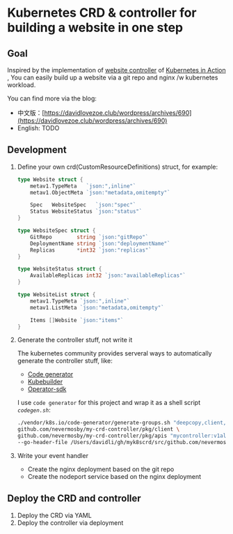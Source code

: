 # Kubernetes CRD & controller for building a website in one step

## Goal

Inspired by the implementation of [website controller](https://github.com/luksa/k8s-website-controller/) of [Kubernetes in Action ](https://github.com/luksa/kubernetes-in-action), You can easily build up a website via a git repo and nginx /w kubernetes workload.

You can find more via the blog: 
- 中文版：[https://davidlovezoe.club/wordpress/archives/690](https://davidlovezoe.club/wordpress/archives/690)
- English: TODO

## Development
1. Define your own crd(CustomResourceDefinitions) struct, for example:
    ```go
    type Website struct {
        metav1.TypeMeta   `json:",inline"`
        metav1.ObjectMeta `json:"metadata,omitempty"`

        Spec   WebsiteSpec   `json:"spec"`
        Status WebsiteStatus `json:"status"`
    }

    type WebsiteSpec struct {
        GitRepo        string `json:"gitRepo"`
        DeploymentName string `json:"deploymentName"`
        Replicas       *int32 `json:"replicas"`
    }

    type WebsiteStatus struct {
        AvailableReplicas int32 `json:"availableReplicas"`
    }

    type WebsiteList struct {
        metav1.TypeMeta `json:",inline"`
        metav1.ListMeta `json:"metadata,omitempty"`

        Items []Website `json:"items"`
    }
    ```
2. Generate the controller stuff, not write it

    The kubernetes community provides serveral ways to automatically generate the controller stuff, like:
    - [Code generator](https://github.com/kubernetes/code-generator)
    - [Kubebuilder](https://github.com/kubernetes-sigs/kubebuilder)
    - [Operator-sdk](https://github.com/operator-framework/operator-sdk)

    I use `code generator` for this project and wrap it as a shell script *`codegen.sh`*:

    ```bash
    ./vendor/k8s.io/code-generator/generate-groups.sh "deepcopy,client,informer,lister" \
    github.com/nevermosby/my-crd-controller/pkg/client \
    github.com/nevermosby/my-crd-controller/pkg/apis "mycontroller:v1alpha1" \
    --go-header-file /Users/davidli/gh/myk8scrd/src/github.com/nevermosby/my-crd-controller/hack/custom-boilerplate.go.txt
    ```

3. Write your event handler
   - Create the nginx deployment based on the git repo
   - Create the nodeport service based on the nginx deployment

## Deploy the CRD and controller

1. Deploy the CRD via YAML
2. Deploy the controller via deployment